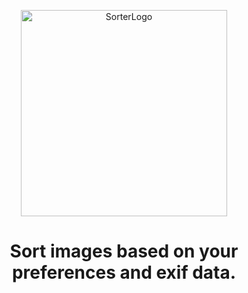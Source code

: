 <p align="center"> 
  <img width="330" alt="SorterLogo" src="https://user-images.githubusercontent.com/40431386/178159216-f24445de-bd2f-472e-8330-efe2b81a3846.png">
</p>

<h1 align="center">Sort images based on your preferences and exif data.</h1>

